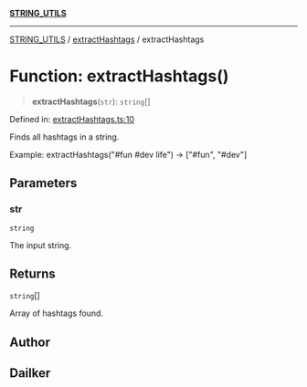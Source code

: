 [**STRING_UTILS**](../../README.md)

***

[STRING_UTILS](../../README.md) / [extractHashtags](../README.md) / extractHashtags

# Function: extractHashtags()

> **extractHashtags**(`str`): `string`[]

Defined in: [extractHashtags.ts:10](https://github.com/dailker/everyutil-js/blob/7799f3f003cb23f425be3f1c83c38483e2648188/src/string/extractHashtags.ts#L10)

Finds all hashtags in a string.

Example: extractHashtags("#fun #dev life") → ["#fun", "#dev"]

## Parameters

### str

`string`

The input string.

## Returns

`string`[]

Array of hashtags found.

## Author

## Dailker
